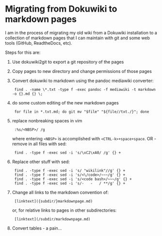 # Migrating from Dokuwiki to markdown pages

I am in the process of migrating my old wiki from a Dokuwiki installation to a collection of markdown pages that I can maintain with git and some web tools (GitHub, ReadtheDocs, etc).

Steps for this are:

1. Use dokuwiki2git to export a git repository of the pages

2. Copy pages to new directory and change permissions of those pages

3. Convert dokuwiki to markdown using the pandoc mediawiki converter:

        find . -name \*.txt -type f -exec pandoc -f mediawiki -t markdown -o {}.md {} \;

4. do some custom editing of the new markdown pages

        for file in *.txt.md; do git mv "$file" "${file//txt./}"; done

5. replace nonbreaking spaces in vim

        :%s/<NBSP>/ /g

    where entering `<NBSP>` is accomplished with `<CTRL-k>+space+space`. OR - remove in all files with sed:

        find . -type f -exec sed -i 's/\xC2\xA0/ /g' {} +

6. Replace other stuff with sed:

        find . -type f -exec sed -i 's/ "wikilink"//g' {} +
        find . -type f -exec sed -i 's/<\/code>/~~~/g' {} +
        find . -type f -exec sed -i 's/<code bash>/~~~/g' {} + 
        find . -type f -exec sed -i 's/-   -   / **/g' {} +

7. Change all links to the markdown convention of:

        [linktext]({subdir/}markdownpage.md) 

    or, for relative links to pages in other subdirectories:

        [linktext](/subdir/markdownpage.md)

8. Convert tables - a pain...
